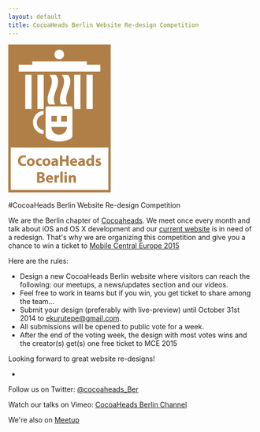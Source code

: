 ```yaml
---
layout: default
title: CocoaHeads Berlin Website Re-design Competition
---
```


[![Cocoaheads Berlin Logo](images/cocoaheads-berlin-logo.png)](http://cocoaheads-berlin.org)

#CocoaHeads Berlin Website Re-design Competition

We are the Berlin chapter of [Cocoaheads](http://www.cocoaheads.org). We meet once every month and talk about iOS and OS X development and our [current website](http://cocoaheads-berlin.org) is in need of a redesign. That's why we are organizing this competition and give you a chance to win a ticket to [Mobile Central Europe 2015](http://mceconf.com)

Here are the rules:

- Design a new CocoaHeads Berlin website where visitors can reach the following: our meetups, a news/updates section and our videos.
- Feel free to work in teams but if you win, you get ticket to share among the team…
- Submit your design (preferably with live-preview) until October 31st 2014 to ekurutepe@gmail.com. 
- All submissions will be opened to public vote for a week. 
- After the end of the voting week, the design with most votes wins and the creator(s) get(s) one free ticket to MCE 2015

Looking forward to great website re-designs!

-

Follow us on Twitter: [@cocoaheads_Ber](https://twitter.com/cocoaheads_BER)

Watch our talks on Vimeo: [CocoaHeads Berlin Channel](https://vimeo.com/channels/cocoaheadsberlin)

We're also on [Meetup](http://www.meetup.com/Cocoaheads-Berlin/)
